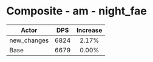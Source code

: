 # Composite - am - night_fae
| Actor | DPS | Increase |
|---|:---:|:---:|
|new_changes|6824|2.17%|
|Base|6679|0.00%|
